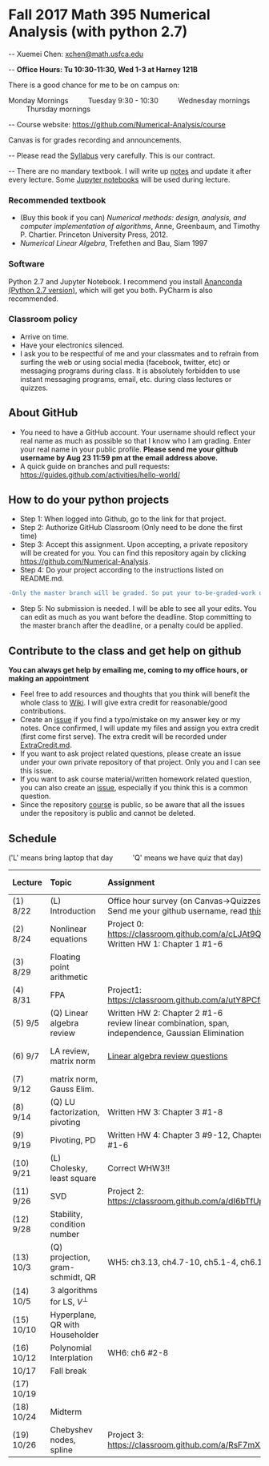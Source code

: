 # Fall 2017 Math 395 Numerical Analysis (with python 2.7)

-- Xuemei Chen: xchen@math.usfca.edu

-- **Office Hours: Tu 10:30-11:30, Wed 1-3 at Harney 121B**

There is a good chance for me to be on campus on: 

 Monday Mornings &nbsp;&nbsp;&nbsp;&nbsp;&nbsp;&nbsp;&nbsp;&nbsp; Tuesday 9:30 - 10:30 &nbsp;&nbsp;&nbsp;&nbsp;&nbsp;&nbsp;&nbsp;&nbsp; Wednesday mornings &nbsp;&nbsp;&nbsp;&nbsp;&nbsp;&nbsp;&nbsp;&nbsp; Thursday mornings


-- Course website: https://github.com/Numerical-Analysis/course

Canvas is for grades recording and announcements.

-- Please read the [Syllabus](NumericalMethods_Syllabus.pdf) very carefully. This is our contract. 

-- There are no mandary textbook. I will write up [notes](NumericalMethodsNotes.pdf) and update it after every lecture. Some [Jupyter notebooks](/nbs) will be used during lecture.
### Recommended textbook
- (Buy this book if you can) *Numerical methods: design, analysis, and computer implementation of algorithms*, Anne, Greenbaum, and Timothy P. Chartier. Princeton University Press, 2012.
- *Numerical Linear Algebra*, Trefethen and Bau, Siam 1997

### Software
Python 2.7 and Jupyter Notebook. I recommend you install [Ananconda (Python 2.7 version)](https://www.continuum.io/downloads), which will get you both. PyCharm is also recommended.

### Classroom policy
- Arrive on time. 
- Have your electronics silenced.
- I ask you to be respectful of me and your classmates and to refrain from surfing the web or using social media (facebook, twitter, etc) or messaging programs during class. It is absolutely forbidden to use instant messaging programs, email, etc. during class lectures or quizzes.

## About GitHub
- You need to have a GitHub account. Your username should reflect your real name as much as possible so that I know who I am grading. Enter your real name in your public profile. **Please send me your github username by Aug 23 11:59 pm at the email address above.** 
- A quick guide on branches and pull requests: https://guides.github.com/activities/hello-world/

## How to do your python projects
- Step 1: When logged into Github, go to the link for that project.
- Step 2: Authorize GitHub Classroom (Only need to be done the first time)
- Step 3: Accept this assignment. Upon accepting, a private repository will be created for you. You can find this repository again by clicking https://github.com/Numerical-Analysis. 
- Step 4: Do your project according to the instructions listed on README.md. 
```diff
-Only the master branch will be graded. So put your to-be-graded-work under master branch.
```
- Step 5: No submission is needed. I will be able to see all your edits. You can edit as much as you want before the deadline. Stop committing to the master branch after the deadline, or a penalty could be applied.

## Contribute to the class and get help on github 
**You can always get help by emailing me, coming to my office hours, or making an appointment**
- Feel free to add resources and thoughts that you think will benefit the whole class to [Wiki](https://github.com/Numerical-Analysis/course/wiki). I will give extra credit for reasonable/good contributions.
- Create an [issue](https://github.com/Numerical-Analysis/course/issues) if you find a typo/mistake on my answer key or my notes. Once confirmed, I will update my files and assign you extra credit (first come first serve). The extra credit will be recorded under [ExtraCredit.md](ExtraCredit.md). 
- If you want to ask project related questions, please create an issue under your own private repository of that project. Only you and I can see this issue.
- If you want to ask course material/written homework related question, you can also create an [issue](https://github.com/Numerical-Analysis/course/issues), especially if you think this is a common question.
- Since the repository [course](https://github.com/Numerical-Analysis/course) is public, so be aware that all the issues under the repository is public and cannot be deleted.

## Schedule 
('L' means bring laptop that day  &nbsp;&nbsp;&nbsp;&nbsp;&nbsp;&nbsp;&nbsp;&nbsp;    'Q' means we have quiz that day)

| Lecture | Topic | Assignment | Due Date |
|:--- | :---  | :---  | :---  |
|(1) 8/22|(L) Introduction| Office hour survey (on Canvas->Quizzes) <br> Send me your github username, read [this](https://guides.github.com/activities/hello-world/) |8/27<br>8/23|
|(2) 8/24|Nonlinear equations|Project 0: https://classroom.github.com/a/cLJAt9Qk<br> Written HW 1: Chapter 1 #1-6 |8/29 noon <br> 8/31|
|(3) 8/29|Floating point arithmetic |||
|(4) 8/31|FPA|Project1: https://classroom.github.com/a/utY8PCfe|9/7 midnight |
|(5) 9/5|(Q) Linear algebra review |Written HW 2: Chapter 2 #1-6 <br> review linear combination, span, independence, Gaussian Elimination |9/12 (for WH2) |
|(6) 9/7|LA review, matrix norm|[Linear algebra review questions](other/LAreviewQ.pdf)|no need to turn in|
|(7) 9/12|matrix norm, Gauss Elim.|||
|(8) 9/14|(Q) LU factorization, pivoting|Written HW 3: Chapter 3 #1-8|9/19|
|(9) 9/19|Pivoting, PD|Written HW 4: Chapter 3 #9-12, Chapter 4 #1-6|9/26|
|(10) 9/21|(L) Cholesky, least square|Correct WHW3!!||
|(11) 9/26| SVD |Project 2: https://classroom.github.com/a/dI6bTfUp|10/3 midnight|
|(12) 9/28|Stability, condition number|||
|(13) 10/3|(Q) projection, gram-schmidt, QR|WH5: ch3.13, ch4.7-10, ch5.1-4, ch6.1|10/12|
|(14) 10/5|3 algorithms for LS, $V^{\perp}$|||
|(15) 10/10|Hyperplane, QR with Householder|||
|(16) 10/12|Polynomial Interplation|WH6: ch6 #2-8|10/20 5pm|
| 10/17|Fall break|||
|(17) 10/19||||
|(18) 10/24|Midterm|||
|(19) 10/26|Chebyshev nodes, spline|Project 3: https://classroom.github.com/a/RsF7mX4C| 11/3 midnight|




